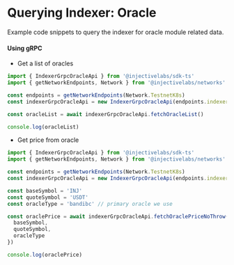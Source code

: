 # Querying Indexer: Oracle

Example code snippets to query the indexer for oracle module related data.

#### Using gRPC

* Get a list of oracles

```ts
import { IndexerGrpcOracleApi } from '@injectivelabs/sdk-ts'
import { getNetworkEndpoints, Network } from '@injectivelabs/networks'

const endpoints = getNetworkEndpoints(Network.TestnetK8s)
const indexerGrpcOracleApi = new IndexerGrpcOracleApi(endpoints.indexer)

const oracleList = await indexerGrpcOracleApi.fetchOracleList()

console.log(oracleList)
```

* Get price from oracle

```ts
import { IndexerGrpcOracleApi } from '@injectivelabs/sdk-ts'
import { getNetworkEndpoints, Network } from '@injectivelabs/networks'

const endpoints = getNetworkEndpoints(Network.TestnetK8s)
const indexerGrpcOracleApi = new IndexerGrpcOracleApi(endpoints.indexer)

const baseSymbol = 'INJ'
const quoteSymbol = 'USDT'
const oracleType = 'bandibc' // primary oracle we use

const oraclePrice = await indexerGrpcOracleApi.fetchOraclePriceNoThrow({
  baseSymbol,
  quoteSymbol,
  oracleType
})

console.log(oraclePrice)
```
